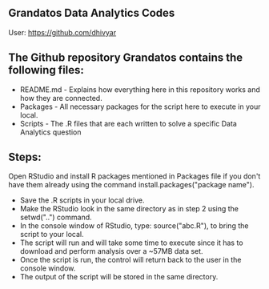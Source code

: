 ## Grandatos Data Analytics Codes
User: https://github.com/dhivyar

## The Github repository Grandatos contains the following files:
* README.md - Explains how everything here in this repository works and how they are connected.
* Packages - All necessary packages for the script here to execute in your local.
* Scripts - The .R files that are each written to solve a specific Data Analytics question

## Steps:

Open RStudio and install R packages mentioned in Packages file if you don't have them already using the command install.packages("package name").
* Save the .R scripts in your local drive.
* Make the RStudio look in the same directory as in step 2 using the setwd("..") command.
* In the console window of RStudio, type: source("abc.R"), to bring the script to your local.
* The script will run and will take some time to execute since it has to download and perform analysis over a ~57MB data set.
* Once the script is run, the control will return back to the user in the console window.
* The output of the script will be stored in the same directory.

